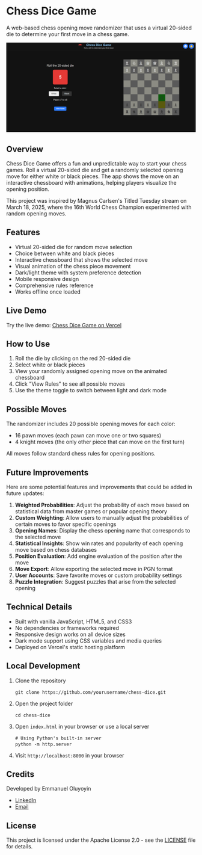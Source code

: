 # Chess Dice Game

A web-based chess opening move randomizer that uses a virtual 20-sided die to determine your first move in a chess game.

![Chess Dice Game Screenshot](sample_chess_dice_image.png)

## Overview

Chess Dice Game offers a fun and unpredictable way to start your chess games. Roll a virtual 20-sided die and get a randomly selected opening move for either white or black pieces. The app shows the move on an interactive chessboard with animations, helping players visualize the opening position.

This project was inspired by Magnus Carlsen's Titled Tuesday stream on March 18, 2025, where the 16th World Chess Champion experimented with random opening moves.

## Features

- Virtual 20-sided die for random move selection
- Choice between white and black pieces
- Interactive chessboard that shows the selected move
- Visual animation of the chess piece movement
- Dark/light theme with system preference detection
- Mobile responsive design
- Comprehensive rules reference
- Works offline once loaded

## Live Demo

Try the live demo: [Chess Dice Game on Vercel](https://chess-dice.vercel.app)

## How to Use

1. Roll the die by clicking on the red 20-sided die
2. Select white or black pieces
3. View your randomly assigned opening move on the animated chessboard
4. Click "View Rules" to see all possible moves
5. Use the theme toggle to switch between light and dark mode

## Possible Moves

The randomizer includes 20 possible opening moves for each color:
- 16 pawn moves (each pawn can move one or two squares)
- 4 knight moves (the only other piece that can move on the first turn)

All moves follow standard chess rules for opening positions.

## Future Improvements

Here are some potential features and improvements that could be added in future updates:

1. **Weighted Probabilities**: Adjust the probability of each move based on statistical data from master games or popular opening theory
2. **Custom Weighting**: Allow users to manually adjust the probabilities of certain moves to favor specific openings
3. **Opening Names**: Display the chess opening name that corresponds to the selected move
4. **Statistical Insights**: Show win rates and popularity of each opening move based on chess databases
5. **Position Evaluation**: Add engine evaluation of the position after the move
6. **Move Export**: Allow exporting the selected move in PGN format
7. **User Accounts**: Save favorite moves or custom probability settings
8. **Puzzle Integration**: Suggest puzzles that arise from the selected opening

## Technical Details

- Built with vanilla JavaScript, HTML5, and CSS3
- No dependencies or frameworks required
- Responsive design works on all device sizes
- Dark mode support using CSS variables and media queries
- Deployed on Vercel's static hosting platform

## Local Development

1. Clone the repository
   ```
   git clone https://github.com/yourusername/chess-dice.git
   ```

2. Open the project folder
   ```
   cd chess-dice
   ```

3. Open `index.html` in your browser or use a local server
   ```
   # Using Python's built-in server
   python -m http.server
   ```

4. Visit `http://localhost:8000` in your browser

## Credits

Developed by Emmanuel Oluyoyin

- [LinkedIn](https://linkedin.com/in/timmecom)
- [Email](mailto:oluyoyin2000@gmail.com)

## License

This project is licensed under the Apache License 2.0 - see the [LICENSE](LICENSE) file for details.

